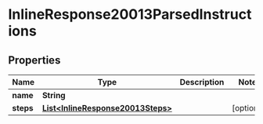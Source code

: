 

# InlineResponse20013ParsedInstructions

## Properties

Name | Type | Description | Notes
------------ | ------------- | ------------- | -------------
**name** | **String** |  | 
**steps** | [**List&lt;InlineResponse20013Steps&gt;**](InlineResponse20013Steps.md) |  |  [optional]



